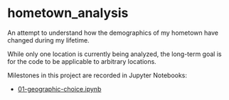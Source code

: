 # hometown_analysis

An attempt to understand how the demographics of my hometown have changed during my lifetime.

While only one location is currently being analyzed, the long-term goal is for the code to be applicable to arbitrary locations.

Milestones in this project are recorded in Jupyter Notebooks:
  * [01-geographic-choice.ipynb](./01-geographic-cohice.ipynb)
